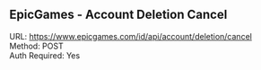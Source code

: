 ## EpicGames - Account Deletion Cancel

URL: https://www.epicgames.com/id/api/account/deletion/cancel \
Method: POST \
Auth Required: Yes
